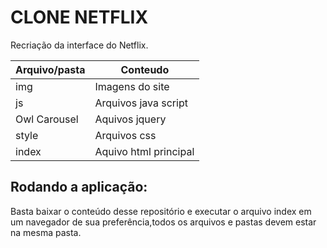 #                          CLONE NETFLIX

Recriação da interface do Netflix.

| Arquivo/pasta | Conteudo              |
| ------------- | --------------------- |
| img           | Imagens do site       |
| js            | Arquivos java script  |
| Owl Carousel  | Aquivos jquery        |
| style         | Arquivos css          |
| index         | Aquivo html principal |

## Rodando a aplicação:

Basta baixar o conteúdo desse repositório e executar o arquivo index em um navegador de sua preferência,todos os arquivos e pastas devem estar na mesma pasta.